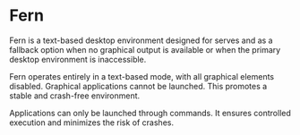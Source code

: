 # Fern
Fern is a text-based desktop environment designed for serves and as a
fallback option when no graphical output is available or when the primary desktop
environment is inaccessible.

Fern operates entirely in a text-based mode, with all graphical elements disabled.
Graphical applications cannot be launched. This promotes a stable and crash-free
environment.

Applications can only be launched through commands. It ensures controlled execution
and minimizes the risk of crashes.